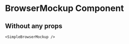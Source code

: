 <script setup lang="ts">
import {SimpleBrowserMockup} from 'simple-ui-vue'
</script>

# BrowserMockup Component

## Without any props

<SimpleBrowserMockup/>

```vue
<SimpleBrowserMockup />
```